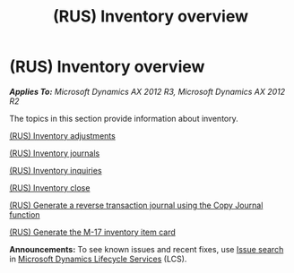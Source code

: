 ﻿---
title: (RUS) Inventory overview
TOCTitle: (RUS) Inventory overview
ms:assetid: d306c04e-87ce-4582-8bda-775de10f89c2
ms:mtpsurl: https://technet.microsoft.com/en-us/library/JJ711636(v=AX.60)
ms:contentKeyID: 49387960
ms.date: 04/18/2014
mtps_version: v=AX.60
f1_keywords:
- Inventory
- overview
- (RUS)
---

# (RUS) Inventory overview 


_**Applies To:** Microsoft Dynamics AX 2012 R3, Microsoft Dynamics AX 2012 R2_

The topics in this section provide information about inventory.

[(RUS) Inventory adjustments](rus-inventory-adjustments.md)

[(RUS) Inventory journals](rus-inventory-journals.md)

[(RUS) Inventory inquiries](rus-inventory-inquiries.md)

[(RUS) Inventory close](rus-inventory-close.md)

[(RUS) Generate a reverse transaction journal using the Copy Journal function](rus-generate-a-reverse-transaction-journal-using-the-copy-journal-function.md)

[(RUS) Generate the M-17 inventory item card](rus-generate-the-m-17-inventory-item-card.md)

  
**Announcements:** To see known issues and recent fixes, use [Issue search](http://go.microsoft.com/fwlink/?linkid=389258) in [Microsoft Dynamics Lifecycle Services](http://go.microsoft.com/fwlink/?linkid=306505) (LCS).

